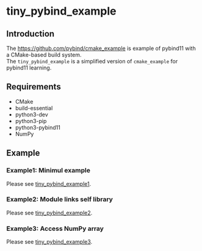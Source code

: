 # tiny_pybind_example

## Introduction

The <https://github.com/pybind/cmake_example> is example of pybind11 with a CMake-based build system.  
The `tiny_pybind_example` is a simplified version of `cmake_example` for pybind11 learning.

## Requirements

- CMake
- build-essential
- python3-dev
- python3-pip
- python3-pybind11
- NumPy

## Example

### Example1: Minimul example

Please see [tiny_pybind_example1](tiny_pybind_example1/README.md).

### Example2: Module links self library

Please see [tiny_pybind_example2](tiny_pybind_example2/README.md).

### Example3: Access NumPy array

Please see [tiny_pybind_example3](tiny_pybind_example3/README.md).

